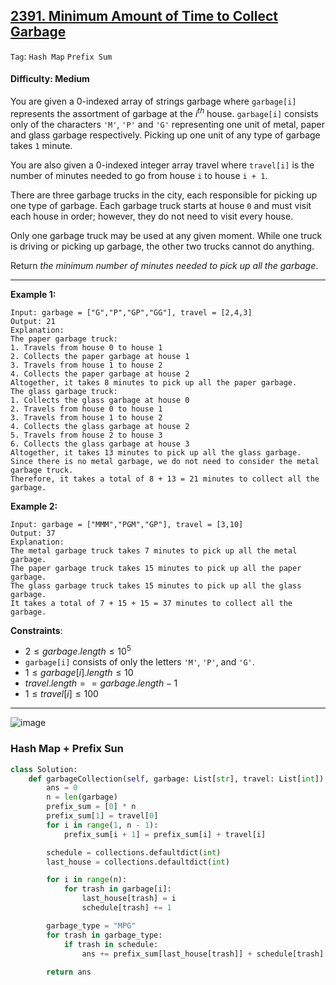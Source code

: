 ## [2391. Minimum Amount of Time to Collect Garbage](https://leetcode.com/problems/minimum-amount-of-time-to-collect-garbage)

```Tag```: ```Hash Map``` ```Prefix Sum```

#### Difficulty: Medium

You are given a 0-indexed array of strings garbage where ```garbage[i]``` represents the assortment of garbage at the $i^{th}$ house. ```garbage[i]``` consists only of the characters ```'M'```, ```'P'``` and ```'G'``` representing one unit of metal, paper and glass garbage respectively. Picking up one unit of any type of garbage takes ```1``` minute.

You are also given a 0-indexed integer array travel where ```travel[i]``` is the number of minutes needed to go from house ```i``` to house ```i + 1```.

There are three garbage trucks in the city, each responsible for picking up one type of garbage. Each garbage truck starts at house ```0``` and must visit each house in order; however, they do not need to visit every house.

Only one garbage truck may be used at any given moment. While one truck is driving or picking up garbage, the other two trucks cannot do anything.

Return _the minimum number of minutes needed to pick up all the garbage_.

---

__Example 1:__
```
Input: garbage = ["G","P","GP","GG"], travel = [2,4,3]
Output: 21
Explanation:
The paper garbage truck:
1. Travels from house 0 to house 1
2. Collects the paper garbage at house 1
3. Travels from house 1 to house 2
4. Collects the paper garbage at house 2
Altogether, it takes 8 minutes to pick up all the paper garbage.
The glass garbage truck:
1. Collects the glass garbage at house 0
2. Travels from house 0 to house 1
3. Travels from house 1 to house 2
4. Collects the glass garbage at house 2
5. Travels from house 2 to house 3
6. Collects the glass garbage at house 3
Altogether, it takes 13 minutes to pick up all the glass garbage.
Since there is no metal garbage, we do not need to consider the metal garbage truck.
Therefore, it takes a total of 8 + 13 = 21 minutes to collect all the garbage.
```

__Example 2:__
```
Input: garbage = ["MMM","PGM","GP"], travel = [3,10]
Output: 37
Explanation:
The metal garbage truck takes 7 minutes to pick up all the metal garbage.
The paper garbage truck takes 15 minutes to pick up all the paper garbage.
The glass garbage truck takes 15 minutes to pick up all the glass garbage.
It takes a total of 7 + 15 + 15 = 37 minutes to collect all the garbage.
```

__Constraints__:

- $2 \le garbage.length \le 10^5$
- ```garbage[i]``` consists of only the letters ```'M'```, ```'P'```, and ```'G'```.
- $1 \le garbage[i].length \le 10$
- $travel.length == garbage.length - 1$
- $1 \le travel[i] \le 100$

---

![image](https://leetcode.com/problems/minimum-amount-of-time-to-collect-garbage/Figures/2391/2391A.png)

### Hash Map + Prefix Sun

```Python
class Solution:
    def garbageCollection(self, garbage: List[str], travel: List[int]) -> int:
        ans = 0
        n = len(garbage)
        prefix_sum = [0] * n
        prefix_sum[1] = travel[0]
        for i in range(1, n - 1):
            prefix_sum[i + 1] = prefix_sum[i] + travel[i]

        schedule = collections.defaultdict(int)
        last_house = collections.defaultdict(int)

        for i in range(n):
            for trash in garbage[i]:
                last_house[trash] = i
                schedule[trash] += 1

        garbage_type = "MPG"
        for trash in garbage_type:
            if trash in schedule:
                ans += prefix_sum[last_house[trash]] + schedule[trash]
        
        return ans
```

